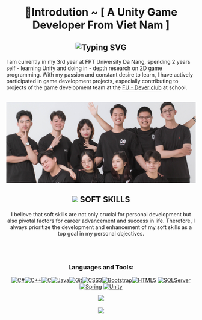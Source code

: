<h1 align="center">💫Introdution ~ [ A Unity Game Developer From Viet Nam ]</h1>
<div align="center">
    <h2>
        <img src="https://readme-typing-svg.herokuapp.com?font=Jetbrains+mono&size=40&duration=3000&color=33FF33&center=true&vCenter=true&width=1000&lines=Hey..+I'm+Nguyen+Thai+Bao;This+is+my+Github;" alt="Typing SVG"/>
    </h2>
</div>
I am currently in my 3rd year at FPT University Da Nang, spending 2 years self - learning Unity and doing in - depth research on 2D game programming. With my passion and constant desire to learn, I have actively participated in game development projects, especially contributing to projects of the game development team at the <a href="https://www.facebook.com/FPTUDever">FU - Dever club</a> at school. <br><br>

![](https://github.com/Baonguyen-devg/Baonguyen-devg/blob/main/image.png)


<h2 align="center">
  <img src="https://github.com/Baonguyen-devg/Baonguyen-devg/assets/44467739/360f55d4-5ac7-4b3f-9d5f-e25e8e99d52c" width="30">  
  SOFT SKILLS
</h2>
<p align="center">
I believe that soft skills are not only crucial for personal development but also pivotal factors for career advancement and success in life. Therefore, I always prioritize the development and enhancement of   my soft skills as a top goal in my personal objectives.<br>
<div align="center">
  <img src="https://img.shields.io/badge/Logical_thinking_in_problem_solving-006d32?style=for-the-badge&logoColor=white" alt=""/>
  <img src="https://img.shields.io/badge/Researching-26a641?style=for-the-badge&logoColor=white" alt=""/>
  <img src="https://img.shields.io/badge/Project_management-39d353?style=for-the-badge&logoColor=white" alt=""/><br>
  <img src="https://img.shields.io/badge/Teamwork-39d353?style=for-the-badge&logoColor=white" alt=""/>
  <img src="https://img.shields.io/badge/Self_learning-26a641?style=for-the-badge&logoColor=white" alt=""/>
  <img src="https://img.shields.io/badge/Work_independently-006d32?style=for-the-badge&logoColor=white" alt=""/>
</div>
</p>

<h3 align="center">Languages and Tools:</h3>
<p align="center">
<a href="https://docs.microsoft.com/en-us/dotnet/csharp/" target="_blank" rel="noreferrer">
 <img src="https://raw.githubusercontent.com/danielcranney/readme-generator/main/public/icons/skills/csharp-colored.svg" width="36" height="36" alt="C#" /></a><a href="https://docs.microsoft.com/en-us/cpp/?view=msvc-170" target="_blank" rel="noreferrer"><img src="https://raw.githubusercontent.com/danielcranney/readme-generator/main/public/icons/skills/cplusplus-colored.svg" width="36" height="36" alt="C++" /></a><a href="https://docs.microsoft.com/en-us/cpp/?view=msvc-170" target="_blank" rel="noreferrer"><img src="https://raw.githubusercontent.com/danielcranney/readme-generator/main/public/icons/skills/c-colored.svg" width="36" height="36" alt="C" /></a><a href="https://www.oracle.com/java/" target="_blank" rel="noreferrer"><img src="https://raw.githubusercontent.com/danielcranney/readme-generator/main/public/icons/skills/java-colored.svg" width="36" height="36" alt="Java" /></a><a href="https://git-scm.com/" target="_blank" rel="noreferrer"><img src="https://raw.githubusercontent.com/danielcranney/readme-generator/main/public/icons/skills/git-colored.svg" width="36" height="36" alt="Git" /></a><a href="https://www.w3.org/TR/CSS/#css" target="_blank" rel="noreferrer"><img src="https://raw.githubusercontent.com/danielcranney/readme-generator/main/public/icons/skills/css3-colored.svg" width="36" height="36" alt="CSS3" /></a><a href="https://getbootstrap.com/" target="_blank" rel="noreferrer"><img src="https://raw.githubusercontent.com/danielcranney/readme-generator/main/public/icons/skills/bootstrap-colored.svg" width="36" height="36" alt="Bootstrap" /></a><a href="https://developer.mozilla.org/en-US/docs/Glossary/HTML5" target="_blank" rel="noreferrer"><img src="https://raw.githubusercontent.com/danielcranney/readme-generator/main/public/icons/skills/html5-colored.svg" width="36" height="36" alt="HTML5" /></a>
 <a href="https://www.svgrepo.com/show/303229/microsoft-sql-server-logo.svg" target="_blank" rel="noreferrer"><img src="https://www.svgrepo.com/show/303229/microsoft-sql-server-logo.svg" width="36" height="36" alt="SQLServer" /></a>
 <a href="https://www.vectorlogo.zone/logos/springio/springio-icon.svg" target="_blank" rel="noreferrer"><img src="https://www.vectorlogo.zone/logos/springio/springio-icon.svg" width="36" height="36" alt="Spring" /></a>
 <a href="https://www.vectorlogo.zone/logos/unity3d/unity3d-icon.svg"><img src="https://www.vectorlogo.zone/logos/unity3d/unity3d-icon.svg" width="36" height="36" alt="Unity" /></a>
</a>
</p>

<div align="center">
    
![](http://github-profile-summary-cards.vercel.app/api/cards/profile-details?username=Baonguyen-devg&theme=dark)

![](http://github-profile-summary-cards.vercel.app/api/cards/most-commit-language?username=Baonguyen-devg&theme=dark)

</div>

